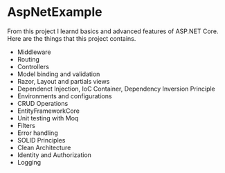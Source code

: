 # AspNetExample

From this project I learnd basics and advanced features of ASP.NET Core. Here are the things that this project contains.

- Middleware
- Routing
- Controllers
- Model binding and validation
- Razor, Layout and partials views
- Dependenct Injection, IoC Container, Dependency Inversion Principle
- Environments and configurations
- CRUD Operations
- EntityFrameworkCore
- Unit testing with Moq
- Filters
- Error handling
- SOLID Principles
- Clean Architecture
- Identity and Authorization
- Logging 

